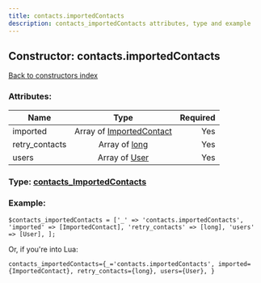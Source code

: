 ```yaml
---
title: contacts.importedContacts
description: contacts_importedContacts attributes, type and example
---
```

## Constructor: contacts.importedContacts  
[Back to constructors index](index.md)



### Attributes:

| Name     |    Type       | Required |
|----------|:-------------:|---------:|
|imported|Array of [ImportedContact](../types/ImportedContact.md) | Yes|
|retry\_contacts|Array of [long](../types/long.md) | Yes|
|users|Array of [User](../types/User.md) | Yes|



### Type: [contacts\_ImportedContacts](../types/contacts_ImportedContacts.md)


### Example:

```
$contacts_importedContacts = ['_' => 'contacts.importedContacts', 'imported' => [ImportedContact], 'retry_contacts' => [long], 'users' => [User], ];
```  

Or, if you're into Lua:  


```
contacts_importedContacts={_='contacts.importedContacts', imported={ImportedContact}, retry_contacts={long}, users={User}, }

```


